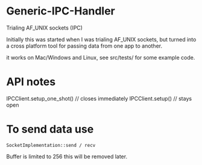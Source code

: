 # Generic-IPC-Handler
Trialing AF_UNIX sockets  (IPC) 

Initially this was started when I was trialing AF_UNIX sockets, but turned into a cross platform tool for passing data from one app to another.

it works on Mac/Windows and Linux, see src/tests/ for some example code.

# API notes

IPCClient.setup_one_shot() // closes immediately
IPCClient.setup() // stays open

# To send data use 
```
SocketImplementation::send / recv
```

Buffer is limited to 256 this will be removed later.

